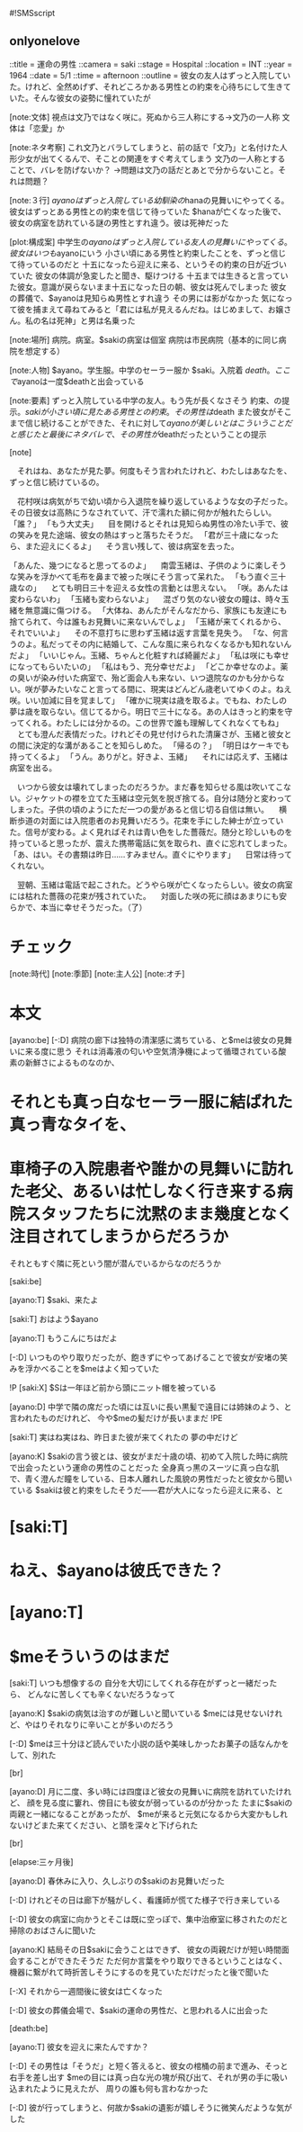 #!SMSscript

## onlyonelove

::title = 運命の男性
::camera = saki
::stage = Hospital
::location = INT
::year = 1964
::date = 5/1
::time = afternoon
::outline = 彼女の友人はずっと入院していた。けれど、全然めげず、それどころかある男性との約束を心待ちにして生きていた。そんな彼女の姿勢に憧れていたが

[note:文体]
視点は文乃ではなく咲に。死ぬから三人称にする→文乃の一人称
文体は「恋愛」か

[note:ネタ考察]
これ文乃とバラしてしまうと、前の話で「文乃」と名付けた人形少女が出てくるんで、そことの関連をすぐ考えてしまう
文乃の一人称とすることで、バレを防げないか？
→問題は文乃の話だとあとで分からないこと。それは問題？

[note:３行]
$ayanoはずっと入院している幼馴染の$hanaの見舞いにやってくる。彼女はずっとある男性との約束を信じて待っていた
$hanaが亡くなった後で、彼女の病室を訪れている謎の男性とすれ違う。彼は死神だった

[plot:構成案]
中学生の$ayanoはずっと入院している友人の見舞いにやってくる。彼女はいつも$ayanoにいう
小さい頃にある男性と約束したことを、ずっと信じて待っているのだと
十五になったら迎えに来る、というその約束の日が近づいていた
彼女の体調が急変したと聞き、駆けつける
十五までは生きると言っていた彼女。意識が戻らないまま十五になった日の朝、彼女は死んでしまった
彼女の葬儀で、$ayanoは見知らぬ男性とすれ違う
その男には影がなかった
気になって彼を捕まえて尋ねてみると「君には私が見えるんだね。はじめまして、お嬢さん。私の名は死神」と男は名乗った

[note:場所]
病院。病室。$sakiの病室は個室
病院は市民病院（基本的に同じ病院を想定する）

[note:人物]
$ayano。学生服。中学のセーラー服か
$saki。入院着
$death。ここで$ayanoは一度$deathと出会っている

[note:要素]
ずっと入院している中学の友人。もう先が長くなさそう
約束、の提示。$sakiが小さい頃に見たある男性との約束。その男性は$death
また彼女がそこまで信じ続けることができた、それに対して$ayanoが美しいとはこういうことだと感じたと
最後にネタバレで、その男性が$deathだったということの提示

[note]

　それはね、あなたが見た夢。何度もそう言われたけれど、わたしはあなたを、ずっと信じ続けているの。

　花村咲は病気がちで幼い頃から入退院を繰り返しているような女の子だった。その日彼女は高熱にうなされていて、汗で濡れた額に何かが触れたらしい。
「誰？」
「もう大丈夫」
　目を開けるとそれは見知らぬ男性の冷たい手で、彼の笑みを見た途端、彼女の熱はすっと落ちたそうだ。
「君が三十歳になったら、また迎えにくるよ」
　そう言い残して、彼は病室を去った。

「あんた、幾つになると思ってるのよ」
　南雲玉緒は、子供のように楽しそうな笑みを浮かべて毛布を鼻まで被った咲にそう言って呆れた。
「もう直ぐ三十歳なの」
　とても明日三十を迎える女性の言動とは思えない。
「咲。あんたは変わらないわ」
「玉緒も変わらないよ」
　混ざり気のない彼女の瞳は、時々玉緒を無意識に傷つける。
「大体ね、あんたがそんなだから、家族にも友達にも捨てられて、今は誰もお見舞いに来ないんでしょ」
「玉緒が来てくれるから、それでいいよ」
　その不意打ちに思わず玉緒は返す言葉を見失う。
「な、何言うのよ。私だってその内に結婚して、こんな風に来られなくなるかも知れないんだよ」
「いいじゃん。玉緒、ちゃんと化粧すれば綺麗だよ」
「私は咲にも幸せになってもらいたいの」
「私はもう、充分幸せだよ」
「どこか幸せなのよ。薬の臭いが染み付いた病室で、殆ど面会人も来ない、いつ退院なのかも分からない。咲が夢みたいなこと言ってる間に、現実はどんどん歳老いてゆくのよ。ねえ咲。いい加減に目を覚まして」
「確かに現実は歳を取るよ。でもね、わたしの夢は歳を取らない。信じてるから。明日で三十になる。あの人はきっと約束を守ってくれる。わたしには分かるの。この世界で誰も理解してくれなくてもね」
　とても澄んだ表情だった。けれどその見せ付けられた清廉さが、玉緒と彼女との間に決定的な溝があることを知らしめた。
「帰るの？」
「明日はケーキでも持ってくるよ」
「うん。ありがと。好きよ、玉緒」
　それには応えず、玉緒は病室を出る。

　いつから彼女は壊れてしまったのだろうか。まだ春を知らせる風は吹いてこない。ジャケットの襟を立てた玉緒は空元気を脱ぎ捨てる。自分は随分と変わってしまった。子供の頃のようにただ一つの愛があると信じ切る自信は無い。
　横断歩道の対面には入院患者のお見舞いだろう。花束を手にした紳士が立っていた。信号が変わる。よく見ればそれは青い色をした薔薇だ。随分と珍しいものを持っていると思ったが、震えた携帯電話に気を取られ、直ぐに忘れてしまった。
「あ、はい。その書類は昨日……すみません。直ぐにやります」
　日常は待ってくれない。

　翌朝、玉緒は電話で起こされた。どうやら咲が亡くなったらしい。彼女の病室には枯れた薔薇の花束が残されていた。
　対面した咲の死に顔はあまりにも安らかで、本当に幸せそうだった。（了）

# チェック

[note:時代]
[note:季節]
[note:主人公]
[note:オチ]

# 本文

[ayano:be]
[-:D]
病院の廊下は独特の清潔感に満ちている、と$meは彼女の見舞いに来る度に思う
それは消毒液の匂いや空気清浄機によって循環されている酸素の新鮮さによるものなのか、
# それとも真っ白なセーラー服に結ばれた真っ青なタイを、
# 車椅子の入院患者や誰かの見舞いに訪れた老父、あるいは忙しなく行き来する病院スタッフたちに沈黙のまま幾度となく注目されてしまうからだろうか
それともすぐ隣に死という闇が潜んでいるからなのだろうか

[saki:be]

[ayano:T]
$saki、来たよ

[saki:T]
おはよう$ayano

[ayano:T]
もうこんにちはだよ

[-:D]
いつものやり取りだったが、飽きずにやってあげることで彼女が安堵の笑みを浮かべることを$meはよく知っていた

!P
[saki:X]
$Sは一年ほど前から頭にニット帽を被っている

[ayano:D]
中学で隣の席だった頃には互いに長い黒髪で遠目には姉妹のよう、と言われたものだけれど、
今や$meの髪だけが長いままだ
!PE

[saki:T]
実はね実はね、昨日また彼が来てくれたの
夢の中だけど

[ayano:K]
$sakiの言う彼とは、彼女がまだ十歳の頃、初めて入院した時に病院で出会ったという運命の男性のことだった
全身真っ黒のスーツに真っ白な肌で、青く澄んだ瞳をしている、日本人離れした風貌の男性だったと彼女から聞いている
$sakiは彼と約束をしたそうだ――君が大人になったら迎えに来る、と

# [saki:T]
# ねえ、$ayanoは彼氏できた？

# [ayano:T]
# $meそういうのはまだ

[saki:T]
いつも想像するの
自分を大切にしてくれる存在がずっと一緒だったら、
どんなに苦しくても辛くないだろうなって

[ayano:K]
$sakiの病気は治すのが難しいと聞いている
$meには見せないけれど、やはりそれなりに辛いことが多いのだろう

[-:D]
$meは三十分ほど読んでいた小説の話や美味しかったお菓子の話なんかをして、別れた

[br]

[ayano:D]
月に二度、多い時には四度ほど彼女の見舞いに病院を訪れていたけれど、
顔を見る度に窶れ、傍目にも彼女が弱っているのが分かった
たまに$sakiの両親と一緒になることがあったが、
$meが来ると元気になるから大変かもしれないけどまた来てください、と頭を深々と下げられた

[br]

[elapse:三ヶ月後]

[ayano:D]
春休みに入り、久しぶりの$sakiのお見舞いだった

[-:D]
けれどその日は廊下が騒がしく、看護師が慌てた様子で行き来している

[-:D]
彼女の病室に向かうとそこは既に空っぽで、集中治療室に移されたのだと掃除のおばさんに聞いた

[ayano:K]
結局その日$sakiに会うことはできず、
彼女の両親だけが短い時間面会することができたそうだ
ただ何か言葉をやり取りできるということはなく、機器に繋がれて時折苦しそうにするのを見ていただけだったと後で聞いた

[-:X]
それから一週間後に彼女は亡くなった

[-:D]
彼女の葬儀会場で、$sakiの運命の男性だ、と思われる人に出会った

[death:be]

[ayano:T]
彼女を迎えに来たんですか？

[-:D]
その男性は「そうだ」と短く答えると、彼女の棺桶の前まで進み、そっと右手を差し出す
$meの目には真っ白な光の塊が飛び出て、それが男の手に吸い込まれたように見えたが、
周りの誰も何も言わなかった

[-:D]
彼が行ってしまうと、何故か$sakiの遺影が嬉しそうに微笑んだような気がした

